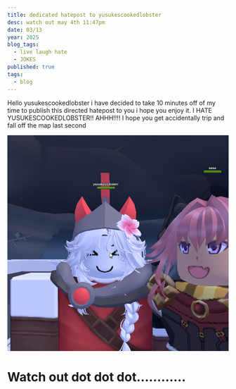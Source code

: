 ```yaml
---
title: dedicated hatepost to yusukescookedlobster
desc: watch out may 4th 11:47pm
date: 03/13
year: 2025
blog_tags:
  - live laugh hate
  - JOKES
published: true
tags:
  - blog
---
```

Hello yusukescookedlobster i have decided to take 10 minutes off of my time to publish this directed hatepost to you i hope you enjoy it. I HATE YUSUKESCOOKEDLOBSTER!! AHHH!!!! I hope you get accidentally trip and fall off the map last second

![image of yusukescookedlobster](/assets/blog-media/hatepilled/file-20250313185433725.png)

# Watch out dot dot dot…………